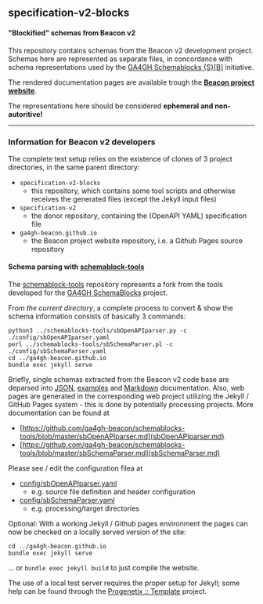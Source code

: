 ## specification-v2-blocks
#### "Blockified" schemas from Beacon v2

This repository contains schemas from the Beacon v2 development project. Schemas here are represented as separate files, in concordance with schema representations used by the [GA4GH Schemablocks {S}[B]](https://schemablocks.org/categories/schemas.html) initiative.

The rendered documentation pages are available trough the **[Beacon project website](https://beacon-project.io/tags/v2.html)**.

The representations here should be considered **ephemeral and non-autoritive!**

----

### Information for Beacon v2 developers

The complete test setup relies on the existence of clones of 3 project 
directories, in the same parent directory:

* `specification-v2-blocks`
  - this repository, which contains some tool scripts and otherwise receives the
  generated files (except the Jekyll input files)
* `specification-v2`
  - the donor repository, containing the (OpenAPI YAML) specification file
* `ga4gh-beacon.github.io`
  - the Beacon project website repository, i.e. a Github Pages source repository

#### Schema parsing with [schemablock-tools](https://github.com/ga4gh-beacon/schemablocks-tools)

The [schemablock-tools](https://github.com/ga4gh-beacon/schemablocks-tools) repository represents a fork from
the tools developed for the [GA4GH SchemaBlocks](http://schemablocks.org)
project.

From *the current directory*, a complete process to convert & show the schema
information consists of basically 3 commands:

```
python3 ../schemablocks-tools/sbOpenAPIparser.py -c ./config/sbOpenAPIparser.yaml
perl ../schemablocks-tools/sbSchemaParser.pl -c ./config/sbSchemaParser.yaml
cd ../ga4gh-beacon.github.io
bundle exec jekyll serve
```

Briefly, single schemas extracted from the Beacon v2 code base are deparsed into [JSON](./generated/json/), [examples](./generated/examples/) and [Markdown](./generated/doc/) documentation. Also, web pages are generated in the corresponding web project utilizing the Jekyll / GitHub Pages system - this is done by potentially processing projects. More documentation can be found at

* [https://github.com/ga4gh-beacon/schemablocks-tools/blob/master/sbOpenAPIparser.md](sbOpenAPIparser.md)
* [https://github.com/ga4gh-beacon/schemablocks-tools/blob/master/sbSchemaParser.md](sbSchemaParser.md)

Please see / edit the configuration filea at

* [config/sbOpenAPIparser.yaml](./config/sbOpenAPIparser.yaml)
  - e.g. source file definition and header configuration
* [config/sbSchemaParser.yaml](./config/sbSchemaParser.yaml)
  - e.g. processing/target directories

Optional: With a working Jekyll / Github pages environment the pages can now be checked on a locally served version of the site:

```
cd ../ga4gh-beacon.github.io
bundle exec jekyll serve
```
... or `bundle exec jekyll build` to just compile the website.

The use of a local test server requires the proper setup for Jekyll; some help
can be found through the [Progenetix :: Template](https://progenetix.github.io/progenetix-site-template/howto/jekyllinstallation/)
project.
